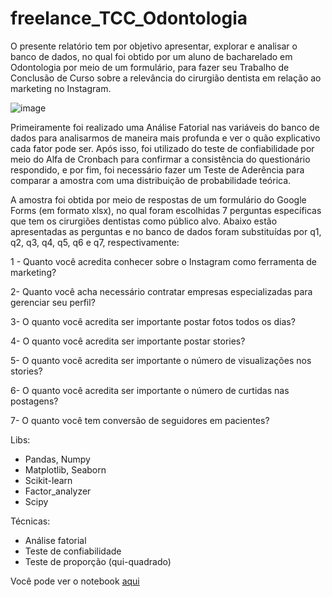 # freelance_TCC_Odontologia

O presente relatório tem por objetivo apresentar, explorar e analisar o banco de dados, no qual foi obtido por um aluno de bacharelado em Odontologia por meio de um formulário, para fazer seu Trabalho de Conclusão de Curso sobre a relevância do cirurgião dentista em relação ao marketing no Instagram.

![image](https://user-images.githubusercontent.com/64214285/198303295-ef9b9e75-df14-4ae5-9a3d-64ef7fb8211c.png)

Primeiramente foi realizado uma Análise Fatorial nas variáveis do banco de dados para analisarmos de maneira mais profunda e ver o quão explicativo cada fator pode ser. Após isso, foi utilizado do teste de confiabilidade por meio do Alfa de Cronbach para confirmar a consistência do questionário respondido, e por fim, foi necessário fazer um Teste de Aderência para comparar a amostra com uma distribuição de probabilidade teórica.

A amostra foi obtida por meio de respostas de um formulário do Google Forms (em formato xlsx), no qual foram escolhidas 7 perguntas específicas que tem os cirurgiões dentistas como público alvo. Abaixo estão apresentadas as perguntas e no banco de dados foram substituídas por q1, q2, q3, q4, q5, q6 e q7, respectivamente:

1 - Quanto você acredita conhecer sobre o Instagram como ferramenta de marketing?

2- Quanto você acha necessário contratar empresas especializadas para gerenciar seu perfil?

3- O quanto você acredita ser importante postar fotos todos os dias?

4- O quanto você acredita ser importante postar stories?

5- O quanto você acredita ser importante o número de visualizações nos stories?

6- O quanto você acredita ser importante o número de curtidas nas postagens?

7- O quanto você tem conversão de seguidores em pacientes?

 
 Libs:
 - Pandas, Numpy
 - Matplotlib, Seaborn
 - Scikit-learn
 - Factor_analyzer
 - Scipy 

Técnicas:
- Análise fatorial
- Teste de confiabilidade
- Teste de proporção (qui-quadrado)

Você pode ver o notebook <a href="https://github.com/JulioHenri/freelance_TCC_Odontologia/blob/main/analise_fatorial.ipynb"> aqui 
